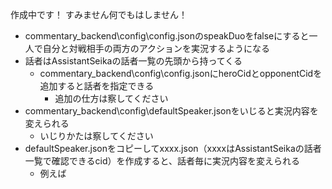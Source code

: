 作成中です！ すみません何でもはしません！

* commentary_backend\config\config.jsonのspeakDuoをfalseにすると一人で自分と対戦相手の両方のアクションを実況するようになる
* 話者はAssistantSeikaの話者一覧の先頭から持ってくる
  * commentary_backend\config\config.jsonにheroCidとopponentCidを追加すると話者を指定できる
    * 追加の仕方は察してください
* commentary_backend\config\defaultSpeaker.jsonをいじると実況内容を変えられる
  * いじりかたは察してください
* defaultSpeaker.jsonをコピーしてxxxx.json（xxxxはAssistantSeikaの話者一覧で確認できるcid）を作成すると、話者毎に実況内容を変えられる
  * 例えば
